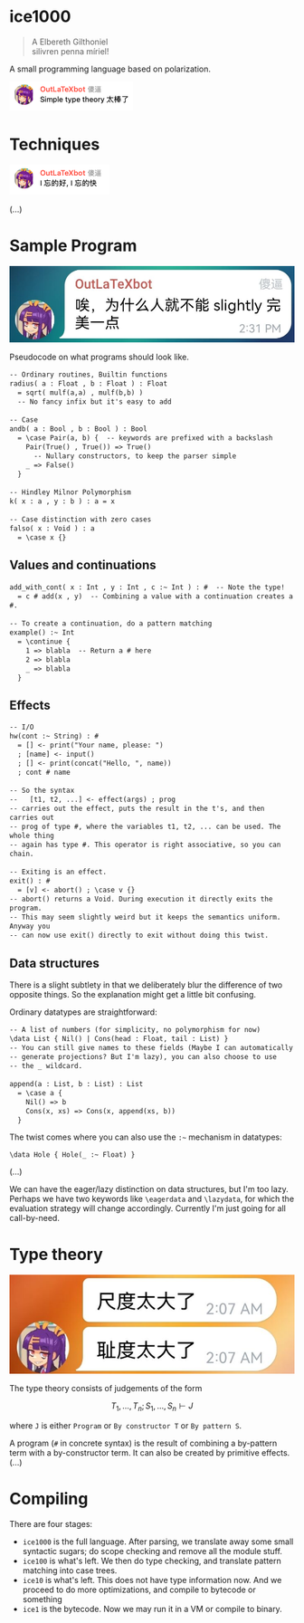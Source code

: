 # ice1000
> A Elbereth Gilthoniel  
> silivren penna míriel!

A small programming language based on polarization.

![Simple type theory is so great](img/Suppression1.png)

# Techniques

![I wonder how, I wonder why](img/Suppression2.png)

(...)

# Sample Program

![Perfection](img/Suppression5.jpg)

Pseudocode on what programs should look like.

```
-- Ordinary routines, Builtin functions
radius( a : Float , b : Float ) : Float
  = sqrt( mulf(a,a) , mulf(b,b) )
  -- No fancy infix but it's easy to add

-- Case
andb( a : Bool , b : Bool ) : Bool
  = \case Pair(a, b) {  -- keywords are prefixed with a backslash
    Pair(True() , True()) => True()
      -- Nullary constructors, to keep the parser simple
    _ => False()
  }

-- Hindley Milnor Polymorphism
k( x : a , y : b ) : a = x

-- Case distinction with zero cases
falso( x : Void ) : a
  = \case x {}
```

## Values and continuations

```
add_with_cont( x : Int , y : Int , c :~ Int ) : #  -- Note the type!
  = c # add(x , y)  -- Combining a value with a continuation creates a #.

-- To create a continuation, do a pattern matching
example() :~ Int
  = \continue {
    1 => blabla  -- Return a # here
    2 => blabla
    _ => blabla
  }
```

## Effects

```
-- I/O
hw(cont :~ String) : #
  = [] <- print("Your name, please: ")
  ; [name] <- input()
  ; [] <- print(concat("Hello, ", name))
  ; cont # name

-- So the syntax
--   [t1, t2, ...] <- effect(args) ; prog
-- carries out the effect, puts the result in the t's, and then carries out
-- prog of type #, where the variables t1, t2, ... can be used. The whole thing
-- again has type #. This operator is right associative, so you can chain.

-- Exiting is an effect.
exit() : #
  = [v] <- abort() ; \case v {}
-- abort() returns a Void. During execution it directly exits the program.
-- This may seem slightly weird but it keeps the semantics uniform. Anyway you
-- can now use exit() directly to exit without doing this twist.
```

## Data structures

There is a slight subtlety in that we deliberately blur the difference of two
opposite things. So the explanation might get a little bit confusing.

Ordinary datatypes are straightforward:

```
-- A list of numbers (for simplicity, no polymorphism for now)
\data List { Nil() | Cons(head : Float, tail : List) }
-- You can still give names to these fields (Maybe I can automatically
-- generate projections? But I'm lazy), you can also choose to use
-- the _ wildcard.

append(a : List, b : List) : List
  = \case a {
    Nil() => b
    Cons(x, xs) => Cons(x, append(xs, b))
  }
```

The twist comes where you can also use the `:~` mechanism in datatypes:

```
\data Hole { Hole(_ :~ Float) }
```

(...)

We can have the eager/lazy distinction on data structures, but I'm too lazy.
Perhaps we have two keywords like `\eagerdata` and `\lazydata`, for which the
evaluation strategy will change accordingly. Currently I'm just going for all
call-by-need.

# Type theory

![Censored](img/Suppression4.jpg)

The type theory consists of judgements of the form

$$T_1, \dots, T_n; S_1, \dots, S_n \vdash J$$

where `J` is either `Program` or `By constructor T` or `By pattern S`.

A program (`#` in concrete syntax) is the result of combining a by-pattern term
with a by-constructor term. It can also be created by primitive effects. (...)

# Compiling
There are four stages:

- `ice1000` is the full language. After parsing, we translate away some small
  syntactic sugars; do scope checking and remove all the module stuff.
- `ice100` is what's left. We then do type checking, and translate pattern matching
  into case trees.
- `ice10` is what's left. This does not have type information now. And we proceed
  to do more optimizations, and compile to bytecode or something
- `ice1` is the bytecode. Now we may run it in a VM or compile to binary.
